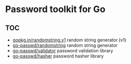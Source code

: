# Password toolkit for Go

## TOC

* [gopkg.in/randomstring.v1](randomstring_v1.md) random string generator (v1)
* [go-passwd/randomstring](randomstring.md) random string generator
* [go-passwd/validator](validator.md) password validation library
* [go-passwd/hasher](hasher.md) password hasher library
